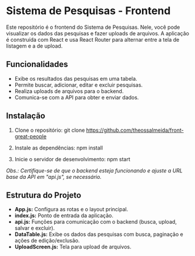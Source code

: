 # Sistema de Pesquisas - Frontend

Este repositório é o frontend do Sistema de Pesquisas. Nele, você pode visualizar os dados das pesquisas e fazer uploads de arquivos. A aplicação é construída com React e usa React Router para alternar entre a tela de listagem e a de upload.

## Funcionalidades

- Exibe os resultados das pesquisas em uma tabela.
- Permite buscar, adicionar, editar e excluir pesquisas.
- Realiza uploads de arquivos para o backend.
- Comunica-se com a API para obter e enviar dados.

## Instalação

1. Clone o repositório:
git clone https://github.com/theossalmeida/front-great-people


2. Instale as dependências: npm install

3. Inicie o servidor de desenvolvimento: npm start


*Obs.: Certifique-se de que o backend esteja funcionando e ajuste a URL base da API em "api.js", se necessário.*

## Estrutura do Projeto

- **App.js:** Configura as rotas e o layout principal.
- **index.js:** Ponto de entrada da aplicação.
- **api.js:** Funções para comunicação com o backend (busca, upload, salvar e excluir).
- **DataTable.js:** Exibe os dados das pesquisas com busca, paginação e ações de edição/exclusão.
- **UploadScreen.js:** Tela para upload de arquivos.
